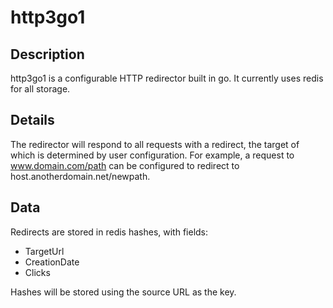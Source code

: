# http3go1

## Description

http3go1 is a configurable HTTP redirector built in go. It currently uses redis for all storage.

## Details

The redirector will respond to all requests with a redirect, the target of which is determined by user configuration. For example, a request to www.domain.com/path can be configured to redirect to host.anotherdomain.net/newpath.

## Data

Redirects are stored in redis hashes, with fields:
* TargetUrl
* CreationDate
* Clicks

Hashes will be stored using the source URL as the key.
